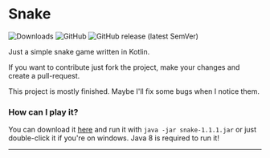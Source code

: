 # Snake
![Downloads](https://img.shields.io/github/downloads/Trqhxrd/Snake/total?style=flat-square)
![GitHub](https://img.shields.io/github/license/Trqhxrd/Snake?style=flat-square)
![GitHub release (latest SemVer)](https://img.shields.io/github/v/release/Trqhxrd/Snake?style=flat-square)

Just a simple snake game written in Kotlin.

If you want to contribute just fork the project, make your changes and create a pull-request.

This project is mostly finished. Maybe I'll fix some bugs when I notice them.

### How can I play it?
You can download it [here](https://github.com/Trqhxrd/Snake/releases/latest) and run it with `java -jar snake-1.1.1.jar` or just double-click it if you're on windows.
Java 8 is required to run it!
___
